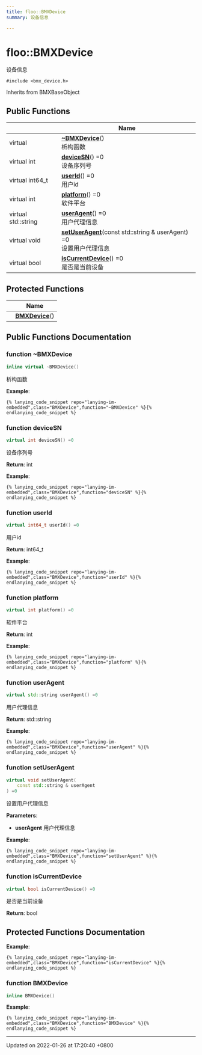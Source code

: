```yaml
---
title: floo::BMXDevice
summary: 设备信息 

---
```


# floo::BMXDevice



设备信息 


`#include <bmx_device.h>`

Inherits from BMXBaseObject

## Public Functions

|                | Name           |
| -------------- | -------------- |
| virtual | **[~BMXDevice](classfloo_1_1_b_m_x_device.md#function-~bmxdevice)**()<br>析构函数  |
| virtual int | **[deviceSN](classfloo_1_1_b_m_x_device.md#function-devicesn)**() =0<br>设备序列号  |
| virtual int64_t | **[userId](classfloo_1_1_b_m_x_device.md#function-userid)**() =0<br>用户id  |
| virtual int | **[platform](classfloo_1_1_b_m_x_device.md#function-platform)**() =0<br>软件平台  |
| virtual std::string | **[userAgent](classfloo_1_1_b_m_x_device.md#function-useragent)**() =0<br>用户代理信息  |
| virtual void | **[setUserAgent](classfloo_1_1_b_m_x_device.md#function-setuseragent)**(const std::string & userAgent) =0<br>设置用户代理信息  |
| virtual bool | **[isCurrentDevice](classfloo_1_1_b_m_x_device.md#function-iscurrentdevice)**() =0<br>是否是当前设备  |

## Protected Functions

|                | Name           |
| -------------- | -------------- |
| | **[BMXDevice](classfloo_1_1_b_m_x_device.md#function-bmxdevice)**() |

## Public Functions Documentation

### function ~BMXDevice

```cpp
inline virtual ~BMXDevice()
```

析构函数 

**Example**:
```
{% lanying_code_snippet repo="lanying-im-embedded",class="BMXDevice",function="~BMXDevice" %}{% endlanying_code_snippet %}
```
### function deviceSN

```cpp
virtual int deviceSN() =0
```

设备序列号 

**Return**: int 

**Example**:
```
{% lanying_code_snippet repo="lanying-im-embedded",class="BMXDevice",function="deviceSN" %}{% endlanying_code_snippet %}
```
### function userId

```cpp
virtual int64_t userId() =0
```

用户id 

**Return**: int64_t 

**Example**:
```
{% lanying_code_snippet repo="lanying-im-embedded",class="BMXDevice",function="userId" %}{% endlanying_code_snippet %}
```
### function platform

```cpp
virtual int platform() =0
```

软件平台 

**Return**: int 

**Example**:
```
{% lanying_code_snippet repo="lanying-im-embedded",class="BMXDevice",function="platform" %}{% endlanying_code_snippet %}
```
### function userAgent

```cpp
virtual std::string userAgent() =0
```

用户代理信息 

**Return**: std::string 

**Example**:
```
{% lanying_code_snippet repo="lanying-im-embedded",class="BMXDevice",function="userAgent" %}{% endlanying_code_snippet %}
```
### function setUserAgent

```cpp
virtual void setUserAgent(
    const std::string & userAgent
) =0
```

设置用户代理信息 

**Parameters**: 

  * **userAgent** 用户代理信息 


**Example**:
```
{% lanying_code_snippet repo="lanying-im-embedded",class="BMXDevice",function="setUserAgent" %}{% endlanying_code_snippet %}
```
### function isCurrentDevice

```cpp
virtual bool isCurrentDevice() =0
```

是否是当前设备 

**Return**: bool 

## Protected Functions Documentation

**Example**:
```
{% lanying_code_snippet repo="lanying-im-embedded",class="BMXDevice",function="isCurrentDevice" %}{% endlanying_code_snippet %}
```
### function BMXDevice

```cpp
inline BMXDevice()
```


**Example**:
```
{% lanying_code_snippet repo="lanying-im-embedded",class="BMXDevice",function="BMXDevice" %}{% endlanying_code_snippet %}
```
-------------------------------

Updated on 2022-01-26 at 17:20:40 +0800